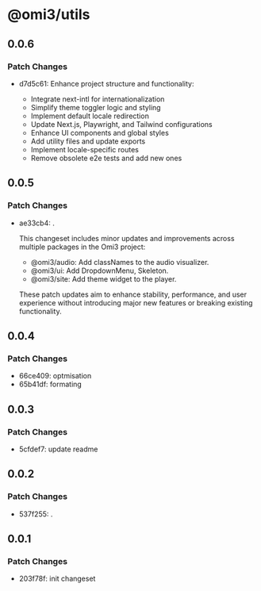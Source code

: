 # @omi3/utils

## 0.0.6

### Patch Changes

- d7d5c61: Enhance project structure and functionality:

  - Integrate next-intl for internationalization
  - Simplify theme toggler logic and styling
  - Implement default locale redirection
  - Update Next.js, Playwright, and Tailwind configurations
  - Enhance UI components and global styles
  - Add utility files and update exports
  - Implement locale-specific routes
  - Remove obsolete e2e tests and add new ones

## 0.0.5

### Patch Changes

- ae33cb4: .

  This changeset includes minor updates and improvements across multiple packages in the Omi3 project:

  - @omi3/audio: Add classNames to the audio visualizer.
  - @omi3/ui: Add DropdownMenu, Skeleton.
  - @omi3/site: Add theme widget to the player.

  These patch updates aim to enhance stability, performance, and user experience without introducing major new features or breaking existing functionality.

## 0.0.4

### Patch Changes

- 66ce409: optmisation
- 65b41df: formating

## 0.0.3

### Patch Changes

- 5cfdef7: update readme

## 0.0.2

### Patch Changes

- 537f255: .

## 0.0.1

### Patch Changes

- 203f78f: init changeset
